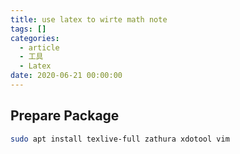 ```yaml
---
title: use latex to wirte math note
tags: []
categories:
  - article
  - 工具
  - Latex
date: 2020-06-21 00:00:00
---
```


## Prepare Package

```bash
sudo apt install texlive-full zathura xdotool vim
```
